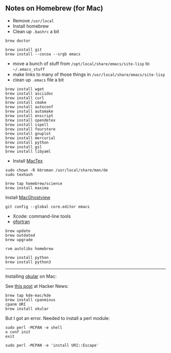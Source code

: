 ## Notes on Homebrew (for Mac)

- Remove `/usr/local`
- Install homebrew
- Clean up `.bashrc` a bit

```
brew doctor
```

```
brew install git
brew install --cocoa --srgb emacs
```

- move a bunch of stuff from `/opt/local/share/emacs/site-lisp` to `~/.emacs_stuff`
- make links to many of those things in `/usr/local/share/emacs/site-lisp`
- clean up `.emacs` file a bit

```
brew install wget
brew install asciidoc
brew install curl
brew install cmake
brew install autoconf
brew install automake
brew install enscript
brew install opendetex
brew install ispell
brew install fourstore
brew install gnuplot
brew install mercurial
brew install python
brew install gsl
brew install libyaml

```

- Install [MacTex](https://tug.org/mactex/)

```
sudo chown -R kbroman /usr/local/share/man/de
sudo texhash
```

```
brew tap homebrew/science
brew install maxima
```

Install [MacGhostview](http://www.kiffe.com/macghostview.html)


```
git config --global core.editor emacs
```

- Xcode: command-line tools
- [gfortran](https://cran.r-project.org/bin/macosx/tools/)

```
brew update
brew outdated
brew upgrade
```

```
rvm autolibs homebrew
```

```
brew install python
brew install python3
```

---

Installing [okular](https://okular.kde.org/) on Mac:

See [this post](https://news.ycombinator.com/item?id=19494107) at
Hacker News:

```shell
brew tap kde-mac/kde
brew install cpanminus
cpanm URI
brew install okular
```

But I got an error. Needed to install a perl module:

```shell
sudo perl -MCPAN -e shell
o conf init
exit
```

```shell
sudo perl -MCPAN -e 'install URI::Escape'
```
